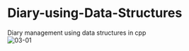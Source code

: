 # Diary-using-Data-Structures
Diary management using data structures in cpp
<br>
![03-01](https://user-images.githubusercontent.com/95617382/192859288-1a402a03-016c-44fc-84de-f21ed25b8347.PNG)
